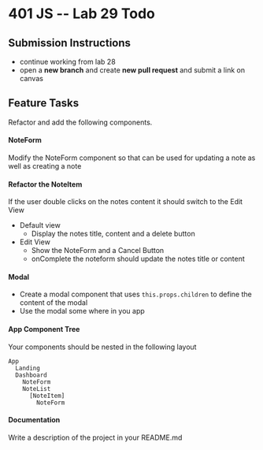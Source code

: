 401 JS --  Lab 29 Todo
===

## Submission Instructions
  * continue working from lab 28
  * open a **new branch** and create **new pull request** and submit a link on canvas
  
## Feature Tasks 
Refactor and add the following components. 



#### NoteForm 
Modify the NoteForm component so that can be used for updating a note as well as creating a note 

#### Refactor the NoteItem 
If the user double clicks on the notes content it should switch to the Edit View  
* Default view  
  * Display the notes title, content and a delete button
* Edit View 
  * Show the NoteForm and a Cancel Button
  * onComplete the noteform should update the notes title or content

#### Modal 
* Create a modal component that uses `this.props.children` to define the content of the modal
* Use the modal some where in you app

#### App Component Tree
Your components should be nested in the following layout  
``` 
App
  Landing
  Dashboard
    NoteForm
    NoteList
      [NoteItem]
        NoteForm
```


####  Documentation  
Write a description of the project in your README.md
